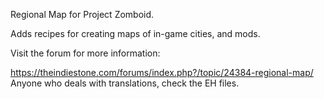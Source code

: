 Regional Map for Project Zomboid.

Adds recipes for creating maps of in-game cities, and mods.

Visit the forum for more information:

https://theindiestone.com/forums/index.php?/topic/24384-regional-map/
Anyone who deals with translations, check the EH files.
